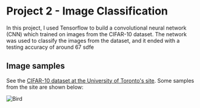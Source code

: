 # Project 2 - Image Classification

In this project, I used Tensorflow to build a convolutional neural network (CNN) which trained on images from the CIFAR-10 dataset. The network was used to classify the images from the dataset, and it ended with a testing accuracy of around 67
sdfe
## Image samples
See the [CIFAR-10 dataset at the University of Toronto's site](https://www.cs.toronto.edu/~kriz/cifar.html).
Some samples from the site are shown below:

![Bird](https://www.cs.toronto.edu/~kriz/cifar-10-sample/bird4.png "CIFAR-10 Bird")


